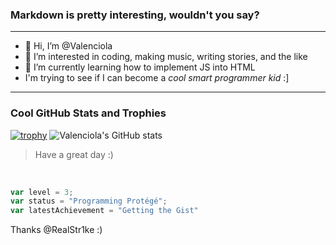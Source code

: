 ### Markdown is pretty interesting, wouldn't you say?
---
- 👋 Hi, I’m @Valenciola
- 👀 I’m interested in coding, making music, writing stories, and the like
- 🌱 I’m currently learning how to implement JS into HTML
- I'm trying to see if I can become a *cool smart programmer kid* :]
---
### Cool GitHub Stats and Trophies
[![trophy](https://github-profile-trophy.vercel.app/?username=Valenciola&margin-w=10&row=1&no-frame=true&no-bg=true&title=Organizations,Stars,Followers,Commit,PullRequest,Repositories)](https://github.com/ryo-ma/github-profile-trophy)
![Valenciola's GitHub stats](https://github-readme-stats.vercel.app/api?username=Valenciola&show_icons=true&theme=tokyonight&hide_border=true)
<br>
> Have a great day :)
<br>

```JavaScript
var level = 3;
var status = "Programming Protégé";
var latestAchievement = "Getting the Gist"
```

Thanks @RealStr1ke :)
